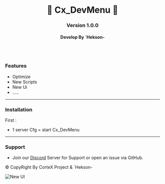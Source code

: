 <p align="center">
  <h1 align="center">
      🤍 Cx_DevMenu 🤍
  </h1>
  <h3 align="center">
     Version 1.0.0
  </h3>
  <h4 align="center">
      Develop By `Hekson- 
  </h4>
</p>

<br/>
<br/>

### Features
* Optimize 
* New Scripts
* New Ui
* .....

-----------------------------------------------------------  


 ### Installation

 First :
 * 1 server Cfg = start Cx_DevMenu
 
-----------------------------------------------------------  

### Support
* Join our [Discord](https://discord.gg/CaragjWEH2) Server for Support or open an issue via GitHub.

©️ CopyRight By CorteX Project & `Hekson-


<img src="https://cdn.discordapp.com/attachments/1063532884473937931/1076960222322634782/image.png" alt="New UI">
